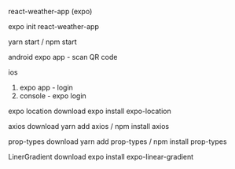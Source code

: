 react-weather-app (expo)

expo init react-weather-app

yarn start / npm start

android
expo app - scan QR code

ios
1. expo app - login 
2. console - expo login

expo location download
expo install expo-location

axios download
yarn add axios / npm install axios

prop-types download
yarn add prop-types / npm install prop-types

LinerGradient download
expo install expo-linear-gradient